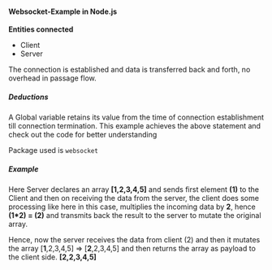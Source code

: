 #### Websocket-Example in Node.js

**Entities connected**
- Client
- Server

The connection is established and data is transferred back and forth, no overhead in passage flow.

##### Deductions

A Global variable retains its value from the time of connection establishment till connection termination. This example achieves the above statement and check out the code for better understanding

Package used is `websocket`

##### Example

Here Server declares an array **[1,2,3,4,5]** and sends first element **(1)** to the Client and then on receiving the data from the server, the client does some processing like here in this case, multiplies the incoming data by **2**, hence **(1\*2) = (2)** and transmits back the result to the server to mutate the original array.

Hence, now the server receives the data from client (2) and then it mutates the array [**1**,2,3,4,5] => [**2**,2,3,4,5] and then returns the array as payload to the client side. **[2,2,3,4,5]**
